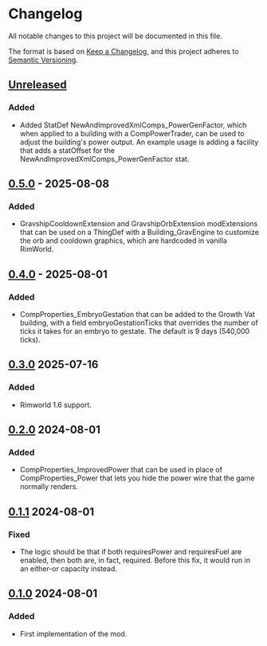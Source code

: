 # Changelog

All notable changes to this project will be documented in this file.

The format is based on [Keep a Changelog](https://keepachangelog.com/en/1.0.0/),
and this project adheres to [Semantic Versioning](https://semver.org/spec/v2.0.0.html).

## [Unreleased]

### Added

- Added StatDef NewAndImprovedXmlComps_PowerGenFactor, which when applied to a building with a CompPowerTrader, can be used to adjust the building's power output. An example usage is adding a facility that adds a statOffset for the NewAndImprovedXmlComps_PowerGenFactor stat.

## [0.5.0] - 2025-08-08

### Added

- GravshipCooldownExtension and GravshipOrbExtension modExtensions that can be used on a ThingDef with a Building_GravEngine to customize the orb and cooldown graphics, which are hardcoded in vanilla RimWorld.

## [0.4.0] - 2025-08-01

### Added

- CompProperties_EmbryoGestation that can be added to the Growth Vat building, with a field embryoGestationTicks that overrides the number of ticks it takes for an embryo to gestate. The default is 9 days (540,000 ticks).

## [0.3.0] 2025-07-16

### Added

- Rimworld 1.6 support.

## [0.2.0] 2024-08-01

### Added

- CompProperties_ImprovedPower that can be used in place of CompProperties_Power that lets you hide the power wire that the game normally renders.

## [0.1.1] 2024-08-01

### Fixed

- The logic should be that if both requiresPower and requiresFuel are enabled, then both are, in fact, required. Before this fix, it would run in an either-or capacity instead.

## [0.1.0] 2024-08-01

### Added

- First implementation of the mod.

[Unreleased]: https://github.com/ilyvion/new-and-improved-xml-comps/compare/v0.5.0...HEAD
[0.5.0]: https://github.com/ilyvion/new-and-improved-xml-comps/compare/v0.4.0..v0.5.0
[0.4.0]: https://github.com/ilyvion/new-and-improved-xml-comps/compare/v0.3.0..v0.4.0
[0.3.0]: https://github.com/ilyvion/new-and-improved-xml-comps/compare/v0.2.0...v0.3.0
[0.2.0]: https://github.com/ilyvion/new-and-improved-xml-comps/compare/v0.1.1...v0.2.0
[0.1.1]: https://github.com/ilyvion/new-and-improved-xml-comps/compare/v0.1.0...v0.1.1
[0.1.0]: https://github.com/ilyvion/new-and-improved-xml-comps/releases/tag/v0.1.0
